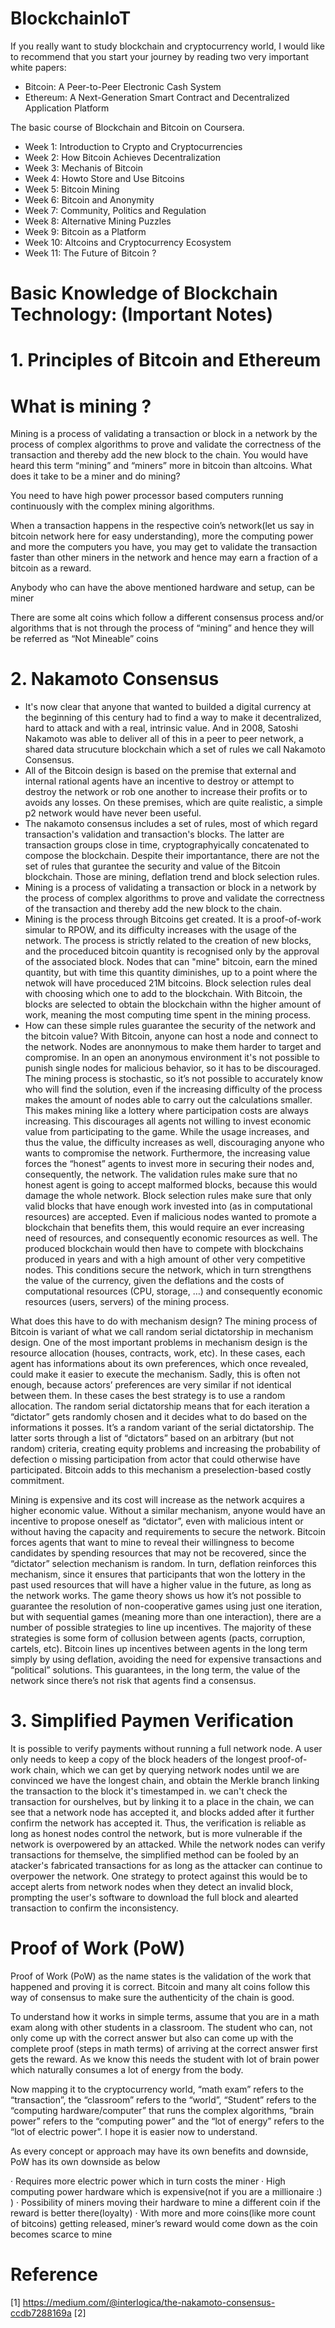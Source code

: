 # BlockchainIoT

If you really want to study blockchain and cryptocurrency world, I would like to recommend that you start your journey by reading two very important white papers: 
- Bitcoin: A Peer-to-Peer Electronic Cash System
- Ethereum: A Next-Generation Smart Contract and Decentralized Application Platform


The basic course of Blockchain and Bitcoin on Coursera. 
- Week 1: Introduction to Crypto and Cryptocurrencies 
- Week 2: How Bitcoin Achieves Decentralization 
- Week 3: Mechanis of Bitcoin
- Week 4: Howto Store and Use Bitcoins
- Week 5: Bitcoin Mining 
- Week 6: Bitcoin and Anonymity 
- Week 7: Community, Politics and Regulation 
- Week 8: Alternative Mining Puzzles 
- Week 9: Bitcoin as a Platform
- Week 10: Altcoins and Cryptocurrency Ecosystem
- Week 11: The Future of Bitcoin  ? 

# Basic Knowledge of Blockchain Technology: (Important Notes)
# 1. Principles of Bitcoin and Ethereum 

# What is mining ? 
Mining is a process of validating a transaction or block in a network by the process of complex algorithms to prove and validate the correctness of the transaction and thereby add the new block to the chain. You would have heard this term “mining” and “miners” more in bitcoin than altcoins. What does it take to be a miner and do mining?

You need to have high power processor based computers running continuously with the complex mining algorithms.

When a transaction happens in the respective coin’s network(let us say in bitcoin network here for easy understanding), more the computing power and more the computers you have, you may get to validate the transaction faster than other miners in the network and hence may earn a fraction of a bitcoin as a reward.

Anybody who can have the above mentioned hardware and setup, can be miner

There are some alt coins which follow a different consensus process and/or algorithms that is not through the process of “mining” and hence they will be referred as “Not Mineable” coins

# 2. Nakamoto Consensus

- It's now clear that anyone that wanted to builded a digital currency at the beginning of this century had to find a way to make it decentralized, hard to attack and with a real, intrinsic value. And in 2008, Satoshi Nakamoto was able to deliver all of this in a peer to peer network, a shared data strucuture blockchain which a set of rules we call Nakamoto Consensus. 
- All of the Bitcoin design is based on the premise that external and internal rational agents have an incentive to destroy or attempt to destroy the network or rob one another to increase their profits or to avoids any losses. On these premises, which are quite realistic, a simple p2 network would have never been useful. 
-  The nakamoto consensus includes a set of rules, most of which regard transaction's validation and transaction's blocks. The latter are transaction groups close in time, cryptographyically concatenated to compose the blockchain. Despite their importantance, there are not the set of rules that gurantee the security and value of the Bitcoin blockchain. Those are mining, deflation trend and block selection rules. 
- Mining is a process of validating a transaction or block in a network by the process of complex algorithms to prove  and validate the correctness of the transaction and thereby add the new block to the chain. 
- Mining is the process through Bitcoins get created. It is a proof-of-work simular to RPOW, and its difficulty increases with the usage of the network. The process is strictly related to the creation of new blocks, and the proceduced bitcoin quantity is recognised only by the approval of the associated block. Nodes that can "mine" bitcoin, earn the mined quantity, but with time this quantity diminishes, up to a point where the netwok will have proceduced 21M bitcoins. Block selection rules deal with choosing which one to add to the blockchain. With Bitcoin, the blocks are selected to obtain the blockchain withn the higher amount of work, meaning the most computing time spent in the mining process. 
- How can these simple rules guarantee the security of the network and the bitcoin value? 
With Bitcoin, anyone can host a node and connect to the network. Nodes are anonnymous to make them harder to target and compromise. In an open an anonymous environment it's not possible to punish single nodes for malicious behavior, so it has to be discouraged. 
The mining process is stochastic, so it’s not possible to accurately know who will find the solution, even if the increasing difficulty of the process makes the amount of nodes able to carry out the calculations smaller. This makes mining like a lottery where participation costs are always increasing. This discourages all agents not willing to invest economic value from participating to the game. While the usage increases, and thus the value, the difficulty increases as well, discouraging anyone who wants to compromise the network. Furthermore, the increasing value forces the “honest” agents to invest more in securing their nodes and, consequently, the network.
The validation rules make sure that no honest agent is going to accept malformed blocks, because this would damage the whole network. Block selection rules make sure that only valid blocks that have enough work invested into (as in computational resources) are accepted. Even if malicious nodes wanted to promote a blockchain that benefits them, this would require an ever increasing need of resources, and consequently economic resources as well. The produced blockchain would then have to compete with blockchains produced in years and with a high amount of other very competitive nodes. This conditions secure the network, which in turn strengthens the value of the currency, given the deflations and the costs of computational resources (CPU, storage, …) and consequently economic resources (users, servers) of the mining process.

What does this have to do with mechanism design?
The mining process of Bitcoin is variant of what we call random serial dictatorship in mechanism design.
One of the most important problems in mechanism design is the resource allocation (houses, contracts, work, etc). In these cases, each agent has informations about its own preferences, which once revealed, could make it easier to execute the mechanism. Sadly, this is often not enough, because actors’ preferences are very similar if not identical between them. In these cases the best strategy is to use a random allocation.
The random serial dictatorship means that for each iteration a “dictator” gets randomly chosen and it decides what to do based on the informations it posses. It’s a random variant of the serial dictatorship. The latter sorts through a list of “dictators” based on an arbitrary (but not random) criteria, creating equity problems and increasing the probability of defection o missing participation from actor that could otherwise have participated. Bitcoin adds to this mechanism a preselection-based costly commitment.

Mining is expensive and its cost will increase as the network acquires a higher economic value. Without a similar mechanism, anyone would have an incentive to propose oneself as “dictator”, even with malicious intent or without having the capacity and requirements to secure the network.
Bitcoin forces agents that want to mine to reveal their willingness to become candidates by spending resources that may not be recovered, since the “dictator” selection mechanism is random.
In turn, deflation reinforces this mechanism, since it ensures that participants that won the lottery in the past used resources that will have a higher value in the future, as long as the network works.
The game theory shows us how it’s not possible to guarantee the resolution of non-cooperative games using just one iteration, but with sequential games (meaning more than one interaction), there are a number of possible strategies to line up incentives. The majority of these strategies is some form of collusion between agents (pacts, corruption, cartels, etc). Bitcoin lines up incentives between agents in the long term simply by using deflation, avoiding the need for expensive transactions and “political” solutions. This guarantees, in the long term, the value of the network since there’s not risk that agents find a consensus.

# 3. Simplified Paymen Verification 
It is possible to verify payments without running a full network node. A user only needs to keep a copy of the block headers of the longest proof-of-work chain, which we can get by querying network nodes until we are convinced we have the longest chain, and obtain the Merkle branch linking the transaction to the block it's timestamped in. we can't check the transaction for ourshelves, but by linking it to a place in the chain, we can see that a network node has accepted it, and blocks added after it further confirm the network has accepted it. 
Thus, the verification is reliable as long as honest nodes control the network, but is more vulnerable if the network is overpowered by an attacked. While the network nodes can verify transactions for themselve, the simplified method can be fooled by an atacker's fabricated transactions for as long as the attacker can continue to overpower the network. One strategy to protect against this would be to accept alerts from network nodes when they detect an invalid block, prompting the user's software to download the full block and alearted transaction to confirm the inconsistency.  

# Proof of Work (PoW)
Proof of Work (PoW) as the name states is the validation of the work that happened and proving it is correct. Bitcoin and many alt coins follow this way of consensus to make sure the authenticity of the chain is good.

To understand how it works in simple terms, assume that you are in a math exam along with other students in a classroom. The student who can, not only come up with the correct answer but also can come up with the complete proof (steps in math terms) of arriving at the correct answer first gets the reward. As we know this needs the student with lot of brain power which naturally consumes a lot of energy from the body.

Now mapping it to the cryptocurrency world, “math exam” refers to the “transaction”, the “classroom” refers to the “world”, “Student” refers to the “computing hardware/computer” that runs the complex algorithms, “brain power” refers to the “computing power” and the “lot of energy” refers to the “lot of electric power”. I hope it is easier now to understand.

As every concept or approach may have its own benefits and downside, PoW has its own downside as below

· Requires more electric power which in turn costs the miner
· High computing power hardware which is expensive(not if you are a millionaire :) )
· Possibility of miners moving their hardware to mine a different coin if the reward is better there(loyalty)
· With more and more coins(like more count of bitcoins) getting released, miner’s reward would come down as the coin becomes scarce to mine


# Reference
[1] https://medium.com/@interlogica/the-nakamoto-consensus-ccdb7288169a
[2] 